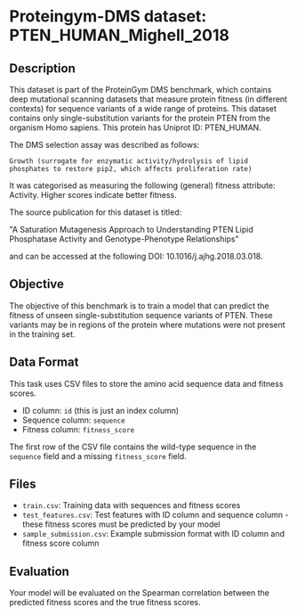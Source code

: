 
# Proteingym-DMS dataset: PTEN_HUMAN_Mighell_2018

## Description

This dataset is part of the ProteinGym DMS benchmark, which contains deep mutational scanning datasets that measure
protein fitness (in different contexts) for sequence variants of a wide range of proteins. This dataset contains
only single-substitution variants for the protein PTEN from the organism Homo sapiens. This protein has Uniprot ID: PTEN_HUMAN. 

The DMS selection assay was described as follows: 

    Growth (surrogate for enzymatic activity/hydrolysis of lipid phosphates to restore pip2, which affects proliferation rate)

It was categorised as measuring the following (general) fitness attribute: Activity. Higher scores indicate better fitness.

The source publication for this dataset is titled: 

"A Saturation Mutagenesis Approach to Understanding PTEN Lipid Phosphatase Activity and Genotype-Phenotype Relationships"

and can be accessed at the following DOI: 10.1016/j.ajhg.2018.03.018.

## Objective

The objective of this benchmark is to train a model that can predict the fitness of unseen single-substitution sequence variants of PTEN.
These variants may be in regions of the protein where mutations were not present in the training set.

## Data Format

This task uses CSV files to store the amino acid sequence data and fitness scores.
- ID column: `id` (this is just an index column)
- Sequence column: `sequence`
- Fitness column: `fitness_score`

The first row of the CSV file contains the wild-type sequence in the `sequence` field and a missing `fitness_score` field.

## Files

- `train.csv`: Training data with sequences and fitness scores
- `test_features.csv`: Test features with ID column and sequence column - these fitness scores must be predicted by your model
- `sample_submission.csv`: Example submission format with ID column and fitness score column

## Evaluation

Your model will be evaluated on the Spearman correlation between the predicted fitness scores and the true fitness scores.
